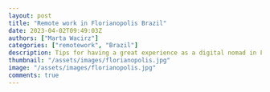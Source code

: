 ```yaml
---
layout: post
title: "Remote work in Florianopolis Brazil"
date: 2023-04-02T09:49:03Z
authors: ["Marta Wacirz"]
categories: ["remotework", "Brazil"]
description: Tips for having a great experience as a digital nomad in Florianopolis, Brazil. 
thumbnail: "/assets/images/florianopolis.jpg"
image: "/assets/images/florianopolis.jpg"
comments: true
---
```

